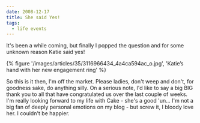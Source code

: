 ```yaml
---
date: 2008-12-17
title: She said Yes!
tags:
  - life events
---
```

It's been a while coming, but finally I popped the question and for some unknown reason Katie said yes!

{% figure '/images/articles/35/3116966434_4a4ca594ac_o.jpg', 'Katie’s hand with her new engagement ring' %}

So this is it then, I'm off the market. Please ladies, don't weep and don't, for goodness sake, do anything silly. On a serious note, I'd like to say a big BIG thank you to all that have congratulated us over the last couple of weeks. I'm really looking forward to my life with Cake - she's a good 'un... I'm not a big fan of deeply personal emotions on my blog - but screw it, I bloody love her. I couldn't be happier.